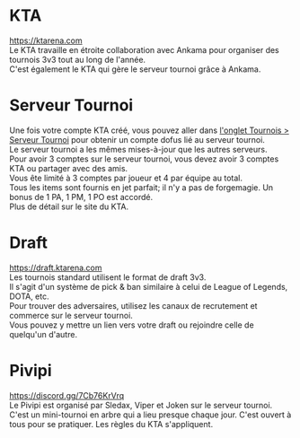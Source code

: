 
# KTA  
https://ktarena.com  
Le KTA travaille en étroite collaboration avec Ankama pour organiser des tournois 3v3 tout au long de l'année.  
C'est également le KTA qui gère le serveur tournoi grâce à Ankama.


# Serveur Tournoi
Une fois votre compte KTA créé, vous pouvez aller dans [l'onglet Tournois > Serveur Tournoi](https://ktarena.com/fr/tournois/serveur/) pour obtenir un compte dofus lié au serveur tournoi.    
Le serveur tournoi a les mêmes mises-à-jour que les autres serveurs.  
Pour avoir 3 comptes sur le serveur tournoi, vous devez avoir 3 comptes KTA ou partager avec des amis.  
Vous ête limité à 3 comptes par joueur et 4 par équipe au total.  
Tous les items sont fournis en jet parfait; il n'y a pas de forgemagie. Un bonus de 1 PA, 1 PM, 1 PO est accordé.  
Plus de détail sur le site du KTA.


# Draft
https://draft.ktarena.com  
Les tournois standard utilisent le format de draft 3v3.  
Il s'agit d'un système de pick & ban similaire à celui de League of Legends, DOTA, etc.  
Pour trouver des adversaires, utilisez les canaux de recrutement et commerce sur le serveur tournoi.  
Vous pouvez y mettre un lien vers votre draft ou rejoindre celle de quelqu'un d'autre.


# Pivipi
https://discord.gg/7Cb76KrVrq  
Le Pivipi est organisé par Sledax, Viper et Joken sur le serveur tournoi.
C'est un mini-tournoi en arbre qui a lieu presque chaque jour.
C'est ouvert à tous pour se pratiquer.
Les règles du KTA s'appliquent.
